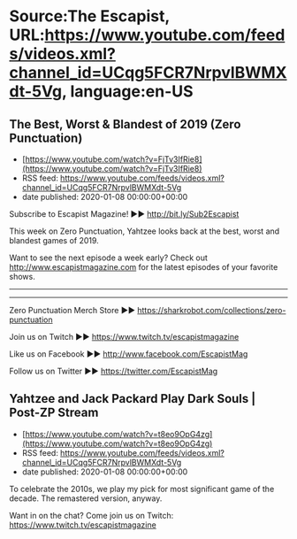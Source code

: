 # Source:The Escapist, URL:https://www.youtube.com/feeds/videos.xml?channel_id=UCqg5FCR7NrpvlBWMXdt-5Vg, language:en-US

## The Best, Worst & Blandest of 2019 (Zero Punctuation)
 - [https://www.youtube.com/watch?v=FjTv3IfRie8](https://www.youtube.com/watch?v=FjTv3IfRie8)
 - RSS feed: https://www.youtube.com/feeds/videos.xml?channel_id=UCqg5FCR7NrpvlBWMXdt-5Vg
 - date published: 2020-01-08 00:00:00+00:00

Subscribe to Escapist Magazine! ►► http://bit.ly/Sub2Escapist

This week on Zero Punctuation, Yahtzee looks back at the best, worst and blandest games of 2019. 

Want to see the next episode a week early? Check out http://www.escapistmagazine.com for the latest episodes of your favorite shows.

---



---


Zero Punctuation Merch Store ►► https://sharkrobot.com/collections/zero-punctuation 

Join us on Twitch ►► https://www.twitch.tv/escapistmagazine 

Like us on Facebook ►► http://www.facebook.com/EscapistMag

Follow us on Twitter ►► https://twitter.com/EscapistMag

## Yahtzee and Jack Packard Play Dark Souls | Post-ZP Stream
 - [https://www.youtube.com/watch?v=t8eo9OpG4zg](https://www.youtube.com/watch?v=t8eo9OpG4zg)
 - RSS feed: https://www.youtube.com/feeds/videos.xml?channel_id=UCqg5FCR7NrpvlBWMXdt-5Vg
 - date published: 2020-01-08 00:00:00+00:00

To celebrate the 2010s, we play my pick for most significant game of the decade. The remastered version, anyway.

Want in on the chat? Come join us on Twitch: https://www.twitch.tv/escapistmagazine


